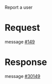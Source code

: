 Report a user

# Request
message [#149](../../proto/README.md#action_149)

# Response
message [#30149](../../proto/README.md#action_30149)

